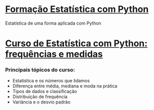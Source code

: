 # [Formação Estatística com Python](https://cursos.alura.com.br/formacao-estatistica-python)
Estatística de uma forma aplicada com Python
# [Curso de Estatística com Python: frequências e medidas](https://cursos.alura.com.br/course/estatistica-distribuicoes-e-medidas)


### Principais tópicos do curso:
  
* Estatística e os números que lidamos
* Diferença entre média, mediana e moda na prática
* Tipos de dados e classificação
* Distribuição de frequência
* Variância e o desvio padrão
  
